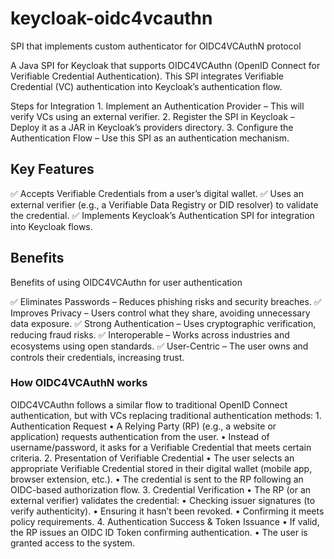 # keycloak-oidc4vcauthn
SPI that implements custom authenticator for OIDC4VCAuthN protocol  

A Java SPI for Keycloak that supports OIDC4VCAuthn (OpenID Connect for Verifiable Credential Authentication). This SPI integrates Verifiable Credential (VC) authentication into Keycloak’s authentication flow.

Steps for Integration
	1.	Implement an Authentication Provider – This will verify VCs using an external verifier.
	2.	Register the SPI in Keycloak – Deploy it as a JAR in Keycloak’s providers directory.
	3.	Configure the Authentication Flow – Use this SPI as an authentication mechanism.

## Key Features

✅ Accepts Verifiable Credentials from a user’s digital wallet.
✅ Uses an external verifier (e.g., a Verifiable Data Registry or DID resolver) to validate the credential.
✅ Implements Keycloak’s Authentication SPI for integration into Keycloak flows.

## Benefits

Benefits of using OIDC4VCAuthn for user authentication

✅ Eliminates Passwords – Reduces phishing risks and security breaches.
✅ Improves Privacy – Users control what they share, avoiding unnecessary data exposure.
✅ Strong Authentication – Uses cryptographic verification, reducing fraud risks.
✅ Interoperable – Works across industries and ecosystems using open standards.
✅ User-Centric – The user owns and controls their credentials, increasing trust.

### How OIDC4VCAuthN works

OIDC4VCAuthn follows a similar flow to traditional OpenID Connect authentication, but with VCs replacing traditional authentication methods:
	1.	Authentication Request
	•	A Relying Party (RP) (e.g., a website or application) requests authentication from the user.
	•	Instead of username/password, it asks for a Verifiable Credential that meets certain criteria.
	2.	Presentation of Verifiable Credential
	•	The user selects an appropriate Verifiable Credential stored in their digital wallet (mobile app, browser extension, etc.).
	•	The credential is sent to the RP following an OIDC-based authorization flow.
	3.	Credential Verification
	•	The RP (or an external verifier) validates the credential:
	•	Checking issuer signatures (to verify authenticity).
	•	Ensuring it hasn’t been revoked.
	•	Confirming it meets policy requirements.
	4.	Authentication Success & Token Issuance
	•	If valid, the RP issues an OIDC ID Token confirming authentication.
	•	The user is granted access to the system.